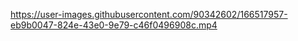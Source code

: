 

https://user-images.githubusercontent.com/90342602/166517957-eb9b0047-824e-43e0-9e79-c46f0496908c.mp4


